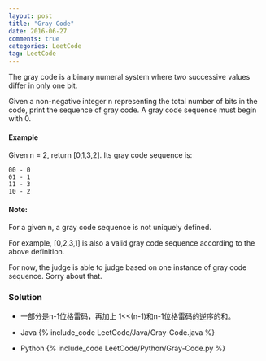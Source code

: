 ```yaml
---
layout: post
title: "Gray Code"
date: 2016-06-27
comments: true
categories: LeetCode
tag: LeetCode
---
```


The gray code is a binary numeral system where two successive values differ in only one bit.

Given a non-negative integer n representing the total number of bits in the code, print the sequence of gray code. A gray code sequence must begin with 0.

#### Example
Given n = 2, return [0,1,3,2]. Its gray code sequence is:

```
00 - 0
01 - 1
11 - 3
10 - 2
```

#### Note:
For a given n, a gray code sequence is not uniquely defined.

For example, [0,2,3,1] is also a valid gray code sequence according to the above definition.

For now, the judge is able to judge based on one instance of gray code sequence. Sorry about that.

<!--more-->
### Solution
* 一部分是n-1位格雷码，再加上 1<<(n-1)和n-1位格雷码的逆序的和。
* Java
{% include_code LeetCode/Java/Gray-Code.java %}


* Python
{% include_code LeetCode/Python/Gray-Code.py %}
